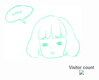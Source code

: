<!--START_SECTION:waka-->
<!--END_SECTION:waka-->　　
![](./amo.png)

<p align="center"> 
  Visitor count<br>
  <img src="https://profile-counter.glitch.me/amomorning/count.svg" />
</p>
